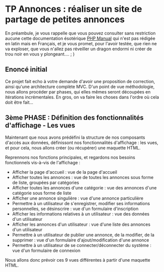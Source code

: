 # TP Annonces : réaliser un site de partage de petites annonces

En préambule, je vous rappelle que vous pouvez consulter sans restriction aucune cette documentation ésotérique [PHP Manual](https://php.net/manual/fr/) qui n'est pas rédigée en latin mais en Français, et je vous promet, pour l'avoir testée, que rien ne va exploser, que vous n'allez pas réveiller un dragon endormi ni créer de trou noir en vous y plongeant.... ; )

## Enoncé initial

Ce projet fait echo à votre demande d'avoir une proposition de correction, ainsi qu'une architecture complète MVC.
D'un point de vue méthodologie, nous allons procéder par phases, qui elles mêmes seront découpées en itérations incrémentales. En gros, on va faire les choses dans l'ordre où cela doit être fait...

## 3ème PHASE : Définition des fonctionnalités d'affichage - Les vues

Maintenant que nous avons prédéfini la structure de nos composants d'accès aux données, définissont nos fonctionnalités d'affichage : les vues, et pour cela, nous allons créer (ou récupérer) une maquette HTML.

Reprennons nos fonctions principales, et regardons nos besoins fonctionnels vis-à-vis de l'affichage :
- Afficher la page d'accueil : vue de la page d'accueil
- Afficher toutes les annonces : vue de toutes les annonces sous forme de liste, groupées par catégories
- Afficher toutes les annonces d'une catégorie : vue des annonces d'une catégorie sous forme de liste
- Afficher une annonce singulière : vue d'une annonce particulière
- Permettre à un utilisateur de s'enregistrer, modifier ses informations personnelles, se désinscrire : vue d'un formulaire d'inscription
- Afficher les informations relatives à un utilisateur : vue des données d'un utilisateur
- Afficher les annonces d'un utilisateur : vue d'une liste des annonces d'un utilisateur
- Permettre à un utilisateur de publier une annonce, de la modifier, de la supprimer : vue d'un formulaire d'ajout/modification d'une annonce
- Permettre à un utilisateur de se connecter/déconnecter du système : vue d'un formulaire de connexion

Nous allons donc prévoir ces 9 vues différentes à partir d'une maquette HTML.